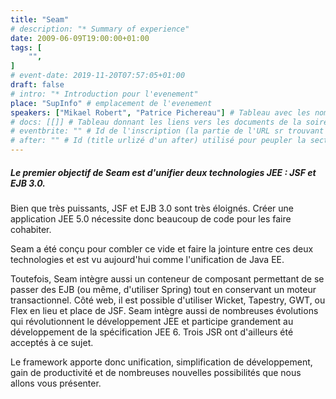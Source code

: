```yaml
---
title: "Seam"
# description: "* Summary of experience"
date: 2009-06-09T19:00:00+01:00
tags: [
    "",
]
# event-date: 2019-11-20T07:57:05+01:00
draft: false
# intro: "* Introduction pour l'evenement"
place: "SupInfo" # emplacement de l'evenement
speakers: ["Mikael Robert", "Patrice Pichereau"] # Tableau avec les nom des speakers entre " et séparé par des , et doit être identique au titre du speaker enregistré !
# docs: [[]] # Tableau donnant les liens vers les documents de la soirée hors affiche - exemple : [["L'inauguration","http://toursjug.cloud.xwiki.com/xwiki/bin/download/Meetings/20080409/InaugurationToursJUG.pdf"], ["Unitils et Selenium","Unitils-Selenium.pdf"]]
# eventbrite: "" # Id de l'inscription (la partie de l'URL sr trouvant après https://www.eventbrite.fr/e/ )
# after: "" # Id (title urlizé d'un after) utilisé pour peupler la section after d'un evvent (exemple : apside-after-01)
---
```

##### Le premier objectif de Seam est d'unifier deux technologies JEE : JSF et EJB 3.0.

Bien que très puissants, JSF et EJB 3.0 sont très éloignés. 
Créer une application JEE 5.0 nécessite donc beaucoup de code pour les faire cohabiter.

Seam a été conçu pour combler ce vide et faire la jointure entre ces deux technologies et est vu aujourd'hui comme l'unification de Java EE.

Toutefois, Seam intègre aussi un conteneur de composant permettant de se passer des EJB (ou même, d'utiliser Spring) tout en conservant un moteur transactionnel. Côté web, il est possible d'utiliser Wicket, Tapestry, GWT, ou Flex en lieu et place de JSF.
Seam intègre aussi de nombreuses évolutions qui révolutionnent le développement JEE et participe grandement au développement de la spécification JEE 6. Trois JSR ont d'ailleurs été acceptés à ce sujet.

Le framework apporte donc unification, simplification de développement, gain de productivité et de nombreuses nouvelles possibilités que nous allons vous présenter. 
